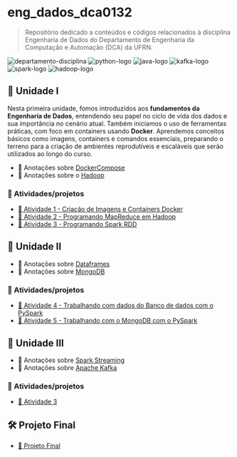 # eng_dados_dca0132

> Repositório dedicado a conteúdos e códigos relacionados à disciplina Engenharia de Dados do Departamento de Engenharia da Computação e Automação (DCA) da UFRN.

![departamento-disciplina](https://img.shields.io/badge/dca-Engenharia_de_Dados-blue?style=for-the-badge)
![python-logo](https://img.shields.io/badge/Python-3776AB?style=for-the-badge&logo=python&logoColor=white)
![java-logo](https://img.shields.io/badge/Java-ED8B00?style=for-the-badge&logo=openjdk&logoColor=white)
![kafka-logo](https://img.shields.io/badge/Apache_Kafka-231F20?style=for-the-badge&logo=apache-kafka&logoColor=white)
![spark-logo](https://img.shields.io/badge/Apache_Spark-FDEE21?style=for-the-badge&logo=apachespark&logoColor=black)
![hadoop-logo](https://img.shields.io/badge/Apache_Hadoop-66CCFF?style=for-the-badge&logo=apachehadoop&logoColor=black)

## 🚀 Unidade I

Nesta primeira unidade, fomos introduzidos aos **fundamentos da Engenharia de Dados**, entendendo seu papel no ciclo de vida dos dados e sua importância no cenário atual. Também iniciamos o uso de ferramentas práticas, com foco em containers usando **Docker**. Aprendemos conceitos básicos como imagens, containers e comandos essenciais, preparando o terreno para a criação de ambientes reprodutíveis e escaláveis que serão utilizados ao longo do curso.

- 📑 Anotações sobre [DockerCompose](./uni1/notes_docker.md)
- 📑 Anotações sobre o [Hadoop](./uni1/notes_hadoop.md)

### 🎯 Atividades/projetos

- [📌 Atividade 1 - Criação de Imagens e Containers Docker](./uni1/atividade1/descricao.md)
- [📌 Atividade 2 - Programando MapReduce em Hadoop](./uni1/atividade2/descricao.md)
- [📌 Atividade 3 - Programando Spark RDD](./uni1/atividade3/descricao.md)

## 🚀 Unidade II

- 📑 Anotações sobre [Dataframes](./uni2/dataframes.md)
- 📑 Anotações sobre [MongoDB](./uni2/mongodb.md)

### 🎯 Atividades/projetos

- [📌 Atividade 4 - Trabalhando com dados do Banco de dados com o PySpark](./uni2/atividade1/atividade1.md)
- [📌 Atividade 5 - Trabalhando com o MongoDB com o PySpark](./uni2/atividade2/atividade2.md)

## 🚀 Unidade III

- 📑 Anotações sobre [Spark Streaming](./uni3/streaming.md)
- 📑 Anotações sobre [Apache Kafka](./uni3/kafka.md)

### 🎯 Atividades/projetos

- [📌 Atividade 3](./uni3/atividade1.md)

## 🛠️ Projeto Final

- [📌 Projeto Final](./proj_final/projeto_final.md)

